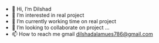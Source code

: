 - 👋 Hi, I’m Dilshad
- 👀 I’m interested in real project
- 🌱 I’m currently working time on real project
- 💞️ I’m looking to collaborate on project ...
- 📫 How to reach me  gmail dilshadalamues786@gmail.com

<!---
dilshad790/dilshad790 is a ✨ special ✨ repository because its `README.md` (this file) appears on your GitHub profile.
You can click the Preview link to take a look at your changes.
--->
